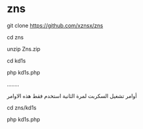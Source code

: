 # zns


git clone  https://github.com/xznsx/zns

cd zns

unzip Zns.zip 


cd kd1s

php kd1s.php




........



أوامر تشغيل السكربت لمرة الثانية استخدم فقط هذه الاوامر


cd zns/kd1s 

php kd1s.php
